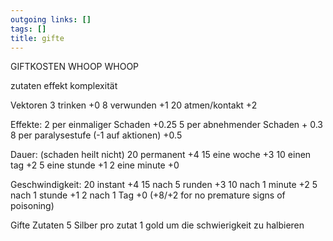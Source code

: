 ```yaml
---
outgoing links: []
tags: []
title: gifte
---
```


  GIFTKOSTEN WHOOP WHOOP

zutaten effekt komplexität

Vektoren
3	trinken     +0
8	verwunden  +1
20	atmen/kontakt +2


Effekte:
2 per einmaliger Schaden  +0.25 
5 per abnehmender Schaden + 0.3
8 per paralysestufe (-1 auf aktionen) +0.5

Dauer: (schaden heilt nicht)
20 permanent +4
15 eine woche +3
10 einen tag  +2
5 eine stunde +1
2 eine minute +0

Geschwindigkeit:
20 instant       +4
15 nach 5 runden +3
10 nach 1 minute +2
5  nach 1 stunde +1
2  nach 1 Tag  +0 (+8/+2 for no premature signs of poisoning) 




Gifte Zutaten
5 Silber pro zutat
1 gold um die schwierigkeit zu halbieren
